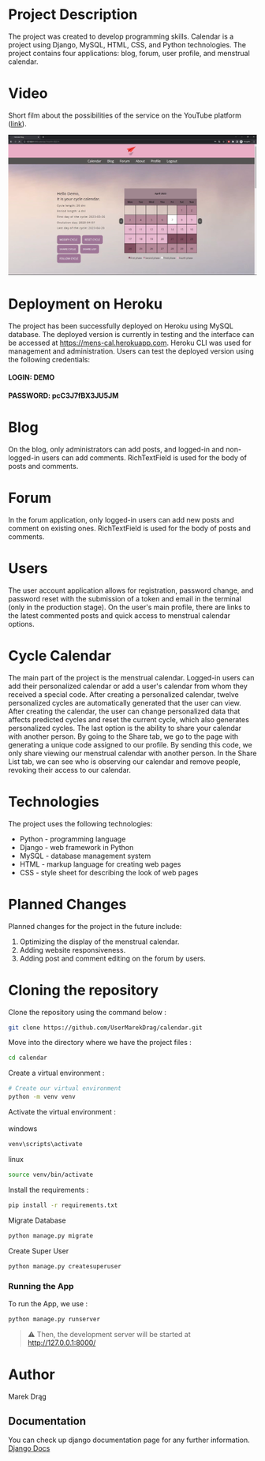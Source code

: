# Project Description
The project was created to develop programming skills. Calendar is a project using Django, MySQL, HTML, CSS, and Python technologies. The project contains four applications: blog, forum, user profile, and menstrual calendar.

# Video
Short film about the possibilities of the service on the YouTube platform ([link](https://youtu.be/gkDwtfeEwPI/)).

[![Watch the video](assets/screen.png)](https://youtu.be/gkDwtfeEwPI/)

# Deployment on Heroku
The project has been successfully deployed on Heroku using MySQL database. The deployed version is currently in testing and the interface can be accessed at https://mens-cal.herokuapp.com. Heroku CLI was used for management and administration. Users can test the deployed version using the following credentials: 
#### LOGIN: DEMO 
#### PASSWORD: pcC3J7fBX3JU5JM

# Blog
On the blog, only administrators can add posts, and logged-in and non-logged-in users can add comments. RichTextField is used for the body of posts and comments.

# Forum
In the forum application, only logged-in users can add new posts and comment on existing ones. RichTextField is used for the body of posts and comments.

# Users
The user account application allows for registration, password change, and password reset with the submission of a token and email in the terminal (only in the production stage). On the user's main profile, there are links to the latest commented posts and quick access to menstrual calendar options.

# Cycle Calendar
The main part of the project is the menstrual calendar. Logged-in users can add their personalized calendar or add a user's calendar from whom they received a special code. After creating a personalized calendar, twelve personalized cycles are automatically generated that the user can view. After creating the calendar, the user can change personalized data that affects predicted cycles and reset the current cycle, which also generates personalized cycles. The last option is the ability to share your calendar with another person. By going to the Share tab, we go to the page with generating a unique code assigned to our profile. By sending this code, we only share viewing our menstrual calendar with another person. In the Share List tab, we can see who is observing our calendar and remove people, revoking their access to our calendar.

# Technologies
The project uses the following technologies:
 
- Python - programming language
- Django - web framework in Python
- MySQL - database management system
- HTML - markup language for creating web pages
- CSS - style sheet for describing the look of web pages

# Planned Changes
Planned changes for the project in the future include:

1. Optimizing the display of the menstrual calendar.
2. Adding website responsiveness.
3. Adding post and comment editing on the forum by users.

# Cloning the repository

Clone the repository using the command below :
```bash
git clone https://github.com/UserMarekDrag/calendar.git
```

Move into the directory where we have the project files : 
```bash
cd calendar
```

Create a virtual environment :
```bash
# Create our virtual environment
python -m venv venv
```

Activate the virtual environment : <br><br>
windows
```bash
venv\scripts\activate
```
linux
```bash
source venv/bin/activate
```

Install the requirements :
```bash
pip install -r requirements.txt
```

Migrate Database
```bash
python manage.py migrate
```

Create Super User
```bash
python manage.py createsuperuser
```

### Running the App

To run the App, we use :
```bash
python manage.py runserver
```
> ⚠ Then, the development server will be started at http://127.0.0.1:8000/


# Author
Marek Drąg

## Documentation
You can check up django documentation page for any further information.
[Django Docs](https://docs.djangoproject.com/en/4.0/)